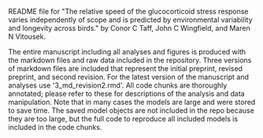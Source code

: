 README file for "The relative speed of the glucocorticoid stress response varies independently of scope and is predicted by environmental variability and longevity across birds." by Conor C Taff, John C Wingfield, and Maren N Vitousek.

The entire manuscript including all analyses and figures is produced with the markdown files and raw data included in the repository. Three versions of markdown files are included that represent the initial preprint, revised preprint, and second revision. For the latest version of the manuscript and analyses use '3_md_revision2.rmd'. All code chunks are thoroughly annotated; please refer to these for descriptions of the analysis and data manipulation. Note that in many cases the models are large and were stored to save time. The saved model objects are not included in the repo because they are too large, but the full code to reproduce all included models is included in the code chunks.

